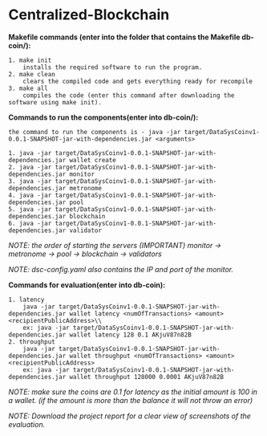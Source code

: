 # Centralized-Blockchain

**Makefile commands (enter into the folder that contains the Makefile db-coin/):**

    1. make init
        installs the required software to run the program.
    2. make clean
        clears the compiled code and gets everything ready for recompile
    3. make all
        compiles the code (enter this command after downloading the software using make init).

**Commands to run the components(enter into db-coin/):**

    the command to run the components is - java -jar target/DataSysCoinv1-0.0.1-SNAPSHOT-jar-with-dependencies.jar <arguments>
    
    1. java -jar target/DataSysCoinv1-0.0.1-SNAPSHOT-jar-with-dependencies.jar wallet create 
    2. java -jar target/DataSysCoinv1-0.0.1-SNAPSHOT-jar-with-dependencies.jar monitor
    3. java -jar target/DataSysCoinv1-0.0.1-SNAPSHOT-jar-with-dependencies.jar metronome
    4. java -jar target/DataSysCoinv1-0.0.1-SNAPSHOT-jar-with-dependencies.jar pool
    5. java -jar target/DataSysCoinv1-0.0.1-SNAPSHOT-jar-with-dependencies.jar blockchain
    6. java -jar target/DataSysCoinv1-0.0.1-SNAPSHOT-jar-with-dependencies.jar validator

*NOTE: the order of starting the servers (IMPORTANT)
        monitor -> metronome -> pool -> blockchain -> validators*
        
*NOTE: dsc-config.yaml also contains the IP and port of the monitor.*

**Commands for evaluation(enter into db-coin):**

    1. latency
        java -jar target/DataSysCoinv1-0.0.1-SNAPSHOT-jar-with-dependencies.jar wallet latency <numOfTransactions> <amount> <recipientPublicAddress>\\
        ex: java -jar target/DataSysCoinv1-0.0.1-SNAPSHOT-jar-with-dependencies.jar wallet latency 128 0.1 AKjuV87n82B
    2. throughput
        java -jar target/DataSysCoinv1-0.0.1-SNAPSHOT-jar-with-dependencies.jar wallet throughput <numOfTransactions> <amount> <recipientPublicAddress>
        ex: java -jar target/DataSysCoinv1-0.0.1-SNAPSHOT-jar-with-dependencies.jar wallet throughput 128000 0.0001 AKjuV87n82B

*NOTE: make sure the coins are 0.1 for latency as the initial amount is 100 in a wallet. (if the amount is more than the balance it will not throw an error)*

*NOTE: Download the project report for a clear view of screenshots of the evaluation.*



